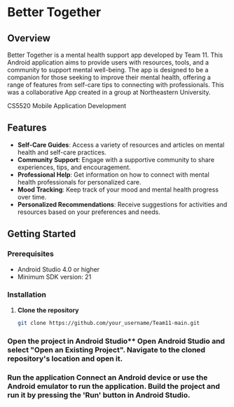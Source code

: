 # Better Together

## Overview
Better Together is a mental health support app developed by Team 11. This Android application aims to provide users with resources, tools, and a community to support mental well-being. The app is designed to be a companion for those seeking to improve their mental health, offering a range of features from self-care tips to connecting with professionals. This was a collaborative App created in a group at Northeastern University. 

CS5520 Mobile Application Development

## Features

- **Self-Care Guides**: Access a variety of resources and articles on mental health and self-care practices.
- **Community Support**: Engage with a supportive community to share experiences, tips, and encouragement.
- **Professional Help**: Get information on how to connect with mental health professionals for personalized care.
- **Mood Tracking**: Keep track of your mood and mental health progress over time.
- **Personalized Recommendations**: Receive suggestions for activities and resources based on your preferences and needs.

## Getting Started

### Prerequisites

- Android Studio 4.0 or higher
- Minimum SDK version: 21

### Installation

1. **Clone the repository**

   ```bash
   git clone https://github.com/your_username/Team11-main.git

### Open the project in Android Studio** Open Android Studio and select "Open an Existing Project". Navigate to the cloned repository's location and open it.
### **Run the application** Connect an Android device or use the Android emulator to run the application. Build the project and run it by pressing the 'Run' button in Android Studio.
